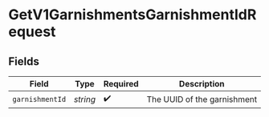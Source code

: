 # GetV1GarnishmentsGarnishmentIdRequest


## Fields

| Field                       | Type                        | Required                    | Description                 |
| --------------------------- | --------------------------- | --------------------------- | --------------------------- |
| `garnishmentId`             | *string*                    | :heavy_check_mark:          | The UUID of the garnishment |